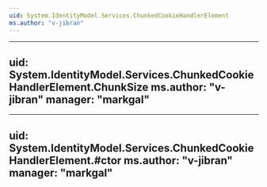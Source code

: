 ```yaml
---
uid: System.IdentityModel.Services.ChunkedCookieHandlerElement
ms.author: "v-jibran"
---
```


---
uid: System.IdentityModel.Services.ChunkedCookieHandlerElement.ChunkSize
ms.author: "v-jibran"
manager: "markgal"
---

---
uid: System.IdentityModel.Services.ChunkedCookieHandlerElement.#ctor
ms.author: "v-jibran"
manager: "markgal"
---

